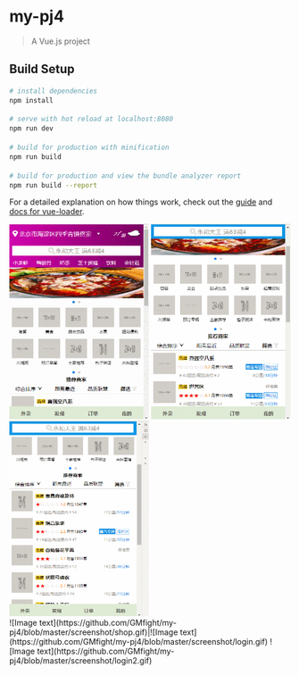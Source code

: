 # my-pj4

> A Vue.js project

## Build Setup

``` bash
# install dependencies
npm install

# serve with hot reload at localhost:8080
npm run dev

# build for production with minification
npm run build

# build for production and view the bundle analyzer report
npm run build --report
```

For a detailed explanation on how things work, check out the [guide](http://vuejs-templates.github.io/webpack/) and [docs for vue-loader](http://vuejs.github.io/vue-loader).

<div>
  <img width="250" height="350" src="https://github.com/GMfight/my-pj4/blob/master/screenshot/index.gif"/>
  <img width="250" height="350" src="https://github.com/GMfight/my-pj4/blob/master/screenshot/index_filt.gif"/>
  <img width="250" height="350" src="https://github.com/GMfight/my-pj4/blob/master/screenshot/shop.gif"/>

</div>
![Image text](https://github.com/GMfight/my-pj4/blob/master/screenshot/shop.gif)|![Image text](https://github.com/GMfight/my-pj4/blob/master/screenshot/login.gif)
![Image text](https://github.com/GMfight/my-pj4/blob/master/screenshot/login2.gif)


    
